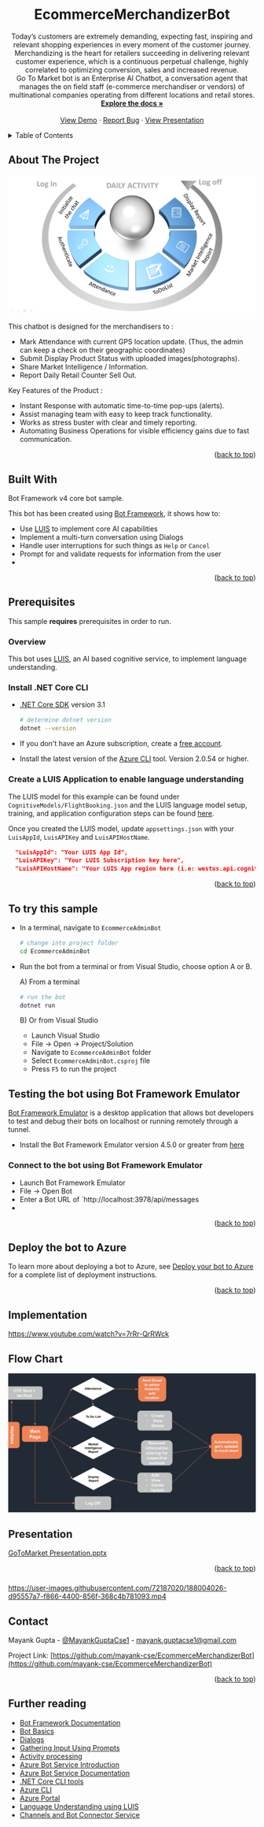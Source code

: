 <!-- # EcommerceMerchandizerBot -->
<h1 align="center">EcommerceMerchandizerBot</h1>

  <p align="center">
    Today’s customers are extremely demanding, expecting fast, inspiring and relevant shopping experiences in every moment of the customer journey. Merchandizing is the heart for retailers succeeding in delivering relevant customer experience, which is a continuous perpetual challenge, highly correlated to optimizing conversion, sales and increased revenue.
 <br>
 Go To Market bot is an Enterprise AI Chatbot, a conversation agent that manages the on field staff (e-commerce merchandiser or vendors) of multinational companies operating from different locations and retail stores.
    <br />
    <a href="https://github.com/mayank-cse/EcommerceMerchandizerBot"><strong>Explore the docs »</strong></a>
    <br />
    <br />
    <a href="https://www.youtube.com/watch?v=7rRr-QrRWckhttps">View Demo</a>
    ·
    <a href="https://github.com/mayank-cse/EcommerceMerchandizerBot/issues">Report Bug</a>
    ·
    <a href="https://github.com/mayank-cse/EcommerceMerchandizerBot/files/9400239/GoToMarket.Presentation.pptxhttps://github.com/github_username/repo_name/issues">View Presentation</a>
  </p>
</div>

<!-- TABLE OF CONTENTS -->
<details>
  <summary>Table of Contents</summary>
  <ol>
    <li>
      <a href="#about-the-project">About The Project</a>
      <ul>
        <li><a href="#built-with">Built With</a></li>
      </ul>
    </li>
    <li>
      <a href="#prerequisites">Getting Started</a>
      <ul>
        <li><a href="#prerequisites">Prerequisites</a></li>
        <li><a href="#overview">Overview</a></li>
        <li><a href="#install-net-core-cli">Installation</a></li>
        <li><a href="#create-a-luis-application-to-enable-language-understanding">Enable LUIS</a></li>
      </ul>
    </li>
    <li><a href="#to-try-this-sample">Try This Sample</a></li>
    <li><a href="#testing-the-bot-using-bot-framework-emulator">Emulator Testing</a></li>
    <li><a href="#deploy-the-bot-to-azure">Deploying</a></li>
    <li><a href="#implementation">Implementation</a></li>
    <li><a href="#flow-chart">Flow Chart</a></li>
    <li><a href="#presentation">Presentation</a></li>
    <li><a href="#contact">Contact</a></li>
    <li><a href="#further-reading">Further Reading</a></li>
  </ol>
</details>


<!-- ABOUT THE PROJECT -->
## About The Project

![App Screenshot](https://github.com/mayank-cse/EcommerceMerchandizerBot/blob/main/Assets/images/Bot%20Features%20-%20Merchandisers%20Daily%20Task.png)

This chatbot is designed for the merchandisers to :
* Mark Attendance with current GPS location update. (Thus, the admin can keep a check on their geographic coordinates)
* Submit Display Product Status with uploaded images(photographs).
* Share Market Intelligence / Information.
* Report Daily Retail Counter Sell Out.

Key Features of the Product :
* Instant Response with automatic time-to-time pop-ups (alerts).
* Assist managing team with easy to keep track functionality.
* Works as stress buster with clear and timely reporting.
* Automating Business Operations for visible efficiency gains due to fast communication.
<p align="right">(<a href="#readme-top">back to top</a>)</p>

## Built With
Bot Framework v4 core bot sample.

This bot has been created using [Bot Framework](https://dev.botframework.com), it shows how to:

- Use [LUIS](https://www.luis.ai) to implement core AI capabilities
- Implement a multi-turn conversation using Dialogs
- Handle user interruptions for such things as `Help` or `Cancel`
- Prompt for and validate requests for information from the user
- 
<p align="right">(<a href="#ecommercemerchandizerbot">back to top</a>)</p>

## Prerequisites

This sample **requires** prerequisites in order to run.

### Overview

This bot uses [LUIS](https://www.luis.ai), an AI based cognitive service, to implement language understanding.

### Install .NET Core CLI

- [.NET Core SDK](https://dotnet.microsoft.com/download) version 3.1

  ```bash
  # determine dotnet version
  dotnet --version
  ```

- If you don't have an Azure subscription, create a [free account](https://azure.microsoft.com/free/).
- Install the latest version of the [Azure CLI](https://docs.microsoft.com/cli/azure/install-azure-cli?view=azure-cli-latest) tool. Version 2.0.54 or higher.

### Create a LUIS Application to enable language understanding

The LUIS model for this example can be found under `CognitiveModels/FlightBooking.json` and the LUIS language model setup, training, and application configuration steps can be found [here](https://docs.microsoft.com/en-us/azure/bot-service/bot-builder-howto-v4-luis?view=azure-bot-service-4.0&tabs=cs).

Once you created the LUIS model, update `appsettings.json` with your `LuisAppId`, `LuisAPIKey` and `LuisAPIHostName`.

```json
  "LuisAppId": "Your LUIS App Id",
  "LuisAPIKey": "Your LUIS Subscription key here",
  "LuisAPIHostName": "Your LUIS App region here (i.e: westus.api.cognitive.microsoft.com)"
```
<p align="right">(<a href="#ecommercemerchandizerbot">back to top</a>)</p>

## To try this sample

- In a terminal, navigate to `EcommerceAdminBot`

    ```bash
    # change into project folder
    cd EcommerceAdminBot
    ```

- Run the bot from a terminal or from Visual Studio, choose option A or B.

  A) From a terminal

  ```bash
  # run the bot
  dotnet run
  ```

  B) Or from Visual Studio

  - Launch Visual Studio
  - File -> Open -> Project/Solution
  - Navigate to `EcommerceAdminBot` folder
  - Select `EcommerceAdminBot.csproj` file
  - Press `F5` to run the project

## Testing the bot using Bot Framework Emulator

[Bot Framework Emulator](https://github.com/microsoft/botframework-emulator) is a desktop application that allows bot developers to test and debug their bots on localhost or running remotely through a tunnel.

- Install the Bot Framework Emulator version 4.5.0 or greater from [here](https://github.com/Microsoft/BotFramework-Emulator/releases)

### Connect to the bot using Bot Framework Emulator

- Launch Bot Framework Emulator
- File -> Open Bot
- Enter a Bot URL of `http://localhost:3978/api/messages
- 
<p align="right">(<a href="#ecommercemerchandizerbot">back to top</a>)</p>

## Deploy the bot to Azure

To learn more about deploying a bot to Azure, see [Deploy your bot to Azure](https://aka.ms/azuredeployment) for a complete list of deployment instructions.
<p align="right">(<a href="#ecommercemerchandizerbot">back to top</a>)</p>

## Implementation

https://www.youtube.com/watch?v=7rRr-QrRWck

## Flow Chart
![Flow Chart](https://github.com/mayank-cse/EcommerceMerchandizerBot/blob/main/Assets/images/Flow%20Chart.png)


## Presentation
<!-- [Presentation](https://docs.google.com/presentation/d/15G2gJ_l0Yf6BbbnAvDusuyo-6oca0zkx/edit?usp=sharing&ouid=110656000818841743215&rtpof=true&sd=true) -->
[GoToMarket Presentation.pptx](https://github.com/mayank-cse/EcommerceMerchandizerBot/files/9400239/GoToMarket.Presentation.pptx)
<p align="right">(<a href="#ecommercemerchandizerbot">back to top</a>)</p>

###
https://user-images.githubusercontent.com/72187020/188004026-d95557a7-f866-4400-856f-368c4b781093.mp4

<!-- CONTACT -->
## Contact

Mayank Gupta - [@MayankGuptaCse1](https://twitter.com/MayankGuptacse1) - mayank.guptacse1@gmail.com

Project Link: [https://github.com/mayank-cse/EcommerceMerchandizerBot](https://github.com/mayank-cse/EcommerceMerchandizerBot)

<p align="right">(<a href="#ecommercemerchandizerbot">back to top</a>)</p>


## Further reading

- [Bot Framework Documentation](https://docs.botframework.com)
- [Bot Basics](https://docs.microsoft.com/azure/bot-service/bot-builder-basics?view=azure-bot-service-4.0)
- [Dialogs](https://docs.microsoft.com/en-us/azure/bot-service/bot-builder-concept-dialog?view=azure-bot-service-4.0)
- [Gathering Input Using Prompts](https://docs.microsoft.com/en-us/azure/bot-service/bot-builder-prompts?view=azure-bot-service-4.0&tabs=csharp)
- [Activity processing](https://docs.microsoft.com/en-us/azure/bot-service/bot-builder-concept-activity-processing?view=azure-bot-service-4.0)
- [Azure Bot Service Introduction](https://docs.microsoft.com/azure/bot-service/bot-service-overview-introduction?view=azure-bot-service-4.0)
- [Azure Bot Service Documentation](https://docs.microsoft.com/azure/bot-service/?view=azure-bot-service-4.0)
- [.NET Core CLI tools](https://docs.microsoft.com/en-us/dotnet/core/tools/?tabs=netcore2x)
- [Azure CLI](https://docs.microsoft.com/cli/azure/?view=azure-cli-latest)
- [Azure Portal](https://portal.azure.com)
- [Language Understanding using LUIS](https://docs.microsoft.com/en-us/azure/cognitive-services/luis/)
- [Channels and Bot Connector Service](https://docs.microsoft.com/en-us/azure/bot-service/bot-concepts?view=azure-bot-service-4.0)
